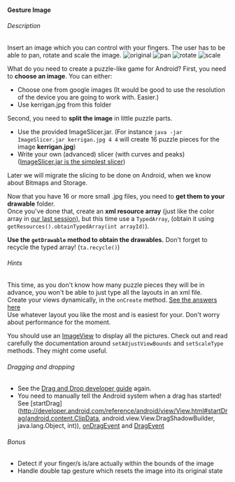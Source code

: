 #### Gesture Image

###### Description
Insert an image which you can control with your fingers.
The user has to be able to pan, rotate and scale the image.
![original](http://i.imgur.com/ywpFCGK.png)
![pan](http://i.imgur.com/cVqAkgg.png)
![rotate](http://i.imgur.com/ppFhc8v.png)
![scale](http://i.imgur.com/kwxIc65.png)

What do you need to create a puzzle-like game for Android?
First, you need to **choose an image**. You can either:
- Choose one from google images (It would be good to use the resolution of the device you are going to work with. Easier.)
- Use kerrigan.jpg from this folder

Second, you need to **split the image** in little puzzle parts.
- Use the provided ImageSlicer.jar. (For instance `java -jar ImageSlicer.jar kerrigan.jpg 4 4` will create 16 puzzle pieces for the image **kerrigan.jpg**)
- Write your own (advanced) slicer (with curves and peaks) ([ImageSlicer.jar is the simplest slicer](https://gist.github.com/GeorgiPachov/cfe5027b1eca5dd97fa4))


Later we will migrate the slicing  to be done on Android, when we know about Bitmaps and Storage.

Now that you have 16 or more small .jpg files, you need to **get them to your drawable** folder.  
Once you've done that, create an **xml resource array** (just like the color array in [our last session](http://stackoverflow.com/questions/9114587/how-can-i-save-colors-in-array-xml-and-get-its-back-to-color-array)), but this time use a `TypedArray`, (obtain it using `getResources().obtainTypedArray(int arrayId)`).  

**Use the `getDrawable` method to obtain the drawables.**
Don't forget to recycle the typed array! (`ta.recycle()`)

###### Hints
This time, as you don't know how many puzzle pieces they will be in advance, you won't be able to just type all the layouts in an xml file.   
Create your views dynamically, in the `onCreate` method. [See the answers here](http://stackoverflow.com/questions/2395769/how-to-programmatically-add-views-to-views)  
Use whatever layout you like the most and is easiest for your. Don't worry about performance for the moment.   

You should use an [ImageView](http://developer.android.com/reference/android/widget/ImageView.html) to display all the pictures. Check out and read carefully the documentation around  `setAdjustViewBounds` and `setScaleType` methods. They might come useful.

###### Dragging and dropping
- See the [Drag and Drop developer guide](http://developer.android.com/guide/topics/ui/drag-drop.html)  again.
- You need to manually tell the Android system when a drag has started!
See [startDrag](http://developer.android.com/reference/android/view/View.html#startDrag(android.content.ClipData, android.view.View.DragShadowBuilder, java.lang.Object, int)), [onDragEvent](http://developer.android.com/reference/android/view/View.html#onDragEvent(android.view.DragEvent)) and [DragEvent](http://developer.android.com/reference/android/view/DragEvent.html)


###### Bonus 
- Detect if your finger/s is/are actually within the bounds of the image
- Handle double tap gesture which resets the image into its original state







 



